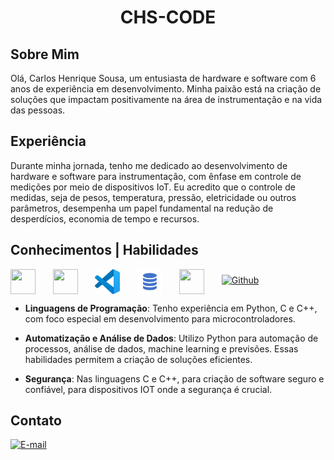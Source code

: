 <h1 align="center"> CHS-CODE </h1>


## Sobre Mim

Olá, Carlos Henrique Sousa, um entusiasta de hardware e software com 6 anos de experiência em desenvolvimento. Minha paixão está na criação de soluções que impactam positivamente na área de instrumentação e na vida das pessoas.

## Experiência
Durante minha jornada, tenho me dedicado ao desenvolvimento de hardware e software para instrumentação, com ênfase em controle de medições por meio de dispositivos IoT. Eu acredito que o controle de medidas, seja de pesos, temperatura, pressão, eletricidade ou outros parâmetros, desempenha um papel fundamental na redução de desperdícios, economia de tempo e recursos.


## Conhecimentos | Habilidades 

<img align="center" height="40" width="40" src="https://cdn.jsdelivr.net/gh/devicons/devicon/icons/python/python-original.svg" /> &nbsp; &nbsp; &nbsp;
<img align="center" height="40" width="40" src="https://cdn.jsdelivr.net/gh/devicons/devicon/icons/javascript/javascript-original.svg" /> &nbsp; &nbsp; &nbsp;
<img align="center" height="40" src="https://raw.githubusercontent.com/github/explore/80688e429a7d4ef2fca1e82350fe8e3517d3494d/topics/visual-studio-code/visual-studio-code.png"/> &nbsp; &nbsp; &nbsp;
<img align="center" height="40" src="https://raw.githubusercontent.com/github/explore/80688e429a7d4ef2fca1e82350fe8e3517d3494d/topics/sql/sql.png"/> &nbsp; &nbsp; &nbsp;
<img align="center" height="40" width="40" src="https://cdn.jsdelivr.net/gh/devicons/devicon/icons/git/git-original.svg" /> &nbsp; &nbsp; &nbsp;
[![Github](https://img.shields.io/badge/-Github-000?style=flat&logo=github&logoColor=white)](https://github.com/caiojuvino)




- **Linguagens de Programação**: Tenho experiência em Python, C e C++, com foco especial em desenvolvimento para microcontroladores.
  
- **Automatização e Análise de Dados**: Utilizo Python para automação de processos, análise de dados, machine learning e previsões. Essas habilidades permitem a criação de soluções eficientes.

- **Segurança**: Nas linguagens C e C++, para criação de software seguro e confiável, para dispositivos IOT onde a segurança é crucial.


## Contato

[![E-mail](https://img.shields.io/badge/Gmail-000?style=flat&logo=gmail&logoColor=red)](mailto:carloslafmetrologia@gmail.com)

